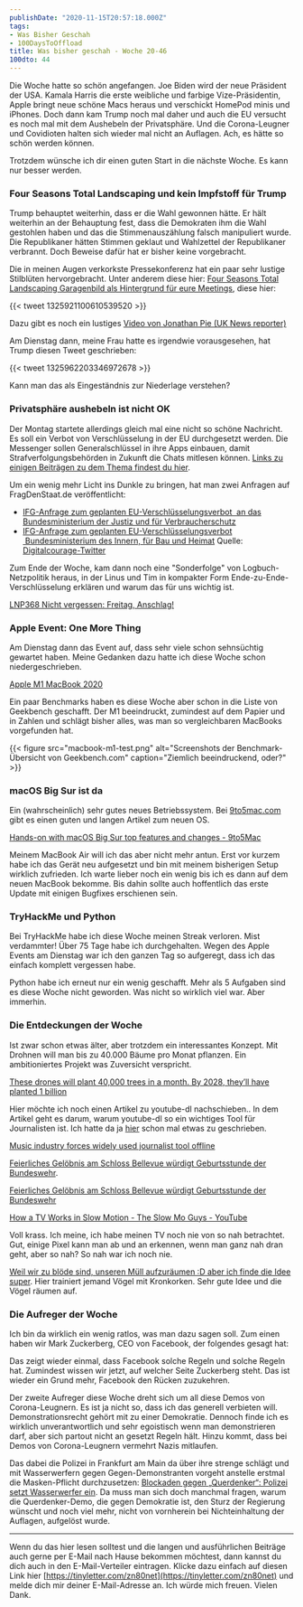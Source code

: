```yaml
---
publishDate: "2020-11-15T20:57:18.000Z"
tags:
- Was Bisher Geschah
- 100DaysToOffload
title: Was bisher geschah - Woche 20-46
100dto: 44
---
```


Die Woche hatte so schön angefangen. Joe Biden wird der neue Präsident der USA. Kamala Harris die erste weibliche und farbige Vize-Präsidentin, Apple bringt neue schöne Macs heraus und verschickt HomePod minis und iPhones. Doch dann kam Trump noch mal daher und auch die EU versucht es noch mal mit dem Aushebeln der Privatsphäre. Und die Corona-Leugner und Covidioten halten sich wieder mal nicht an Auflagen. Ach, es hätte so schön werden können. 

Trotzdem wünsche ich dir einen guten Start in die nächste Woche. Es kann nur besser werden. 

<!--more-->

### Four Seasons Total Landscaping und kein Impfstoff für Trump

Trump behauptet weiterhin, dass er die Wahl gewonnen hätte. Er hält weiterhin an der Behauptung fest, dass die Demokraten ihm die Wahl gestohlen haben und das die Stimmenauszählung falsch manipuliert wurde. Die Republikaner hätten Stimmen geklaut und Wahlzettel der Republikaner verbrannt. Doch Beweise dafür hat er bisher keine vorgebracht.

Die in meinen Augen verkorkste Pressekonferenz hat ein paar sehr lustige Stilblüten hervorgebracht. Unter anderem diese hier: [Four Seasons Total Landscaping Garagenbild als Hintergrund für eure Meetings](https://twitter.com/biscuitkitten/status/1325690894629171200), diese hier:

{{< tweet 1325921100610539520 >}}

Dazu gibt es noch ein lustiges [Video von Jonathan Pie (UK News reporter)](https://twitter.com/JonathanPieNews/status/1326102420913582080)

Am Dienstag dann, meine Frau hatte es irgendwie vorausgesehen, hat Trump diesen Tweet geschrieben: 

{{< tweet 1325962203346972678 >}}

Kann man das als Eingeständnis zur Niederlage verstehen?

### Privatsphäre aushebeln ist nicht OK

Der Montag startete allerdings gleich mal eine nicht so schöne Nachricht. Es soll ein Verbot von Verschlüsselung in der EU durchgesetzt werden. Die Messenger sollen Generalschlüssel in ihre Apps einbauen, damit Strafverfolgungsbehörden in Zukunft die Chats mitlesen können. [Links zu einigen Beiträgen zu dem Thema findest du hier](/verbot-von-verschlusselung-in-der-eu/).

Um ein wenig mehr Licht ins Dunkle zu bringen, hat man zwei Anfragen auf FragDenStaat.de veröffentlicht:

- [IFG-Anfrage zum geplanten EU-Verschlüsselungsverbot  an das Bundesministerium der Justiz und für Verbraucherschutz](https://fragdenstaat.de/anfrage/ifg-anfrage-zum-geplanten-eu-verschlusselungsverbot/)
- [IFG-Anfrage zum geplanten EU-Verschlüsselungsverbot  Bundesministerium des Innern, für Bau und Heimat](https://fragdenstaat.de/anfrage/ifg-anfrage-zum-geplanten-eu-verschlusselungsverbot-1/)
Quelle: [Digitalcourage-Twitter](https://twitter.com/digitalcourage/status/1326227722318778370/)

Zum Ende der Woche, kam dann noch eine "Sonderfolge" von Logbuch-Netzpolitik heraus, in der Linus und Tim in kompakter Form Ende-zu-Ende-Verschlüsselung erklären und warum das für uns wichtig ist. 

[LNP368 Nicht vergessen: Freitag, Anschlag!](https://logbuch-netzpolitik.de/lnp368-nicht-vergessen-freitag-anschlag)

### Apple Event: One More Thing

Am Dienstag dann das Event auf, dass sehr viele schon sehnsüchtig gewartet haben. Meine Gedanken dazu hatte ich diese Woche schon niedergeschrieben. 

[Apple M1 MacBook 2020](/2020/11/apple-m1-macbook-2020/)

Ein paar Benchmarks haben es diese Woche aber schon in die Liste von Geekbench geschafft. Der M1 beeindruckt, zumindest auf dem Papier und in Zahlen und schlägt bisher alles, was man so vergleichbaren MacBooks vorgefunden hat. 

{{< figure src="macbook-m1-test.png" alt="Screenshots der Benchmark-Übersicht von Geekbench.com" caption="Ziemlich beeindruckend, oder?" >}}

### macOS Big Sur ist da

Ein (wahrscheinlich) sehr gutes neues Betriebssystem. Bei [9to5mac.com](https://9to5mac.com/2020/11/12/top-macos-11-big-sur-features-changes-video/) gibt es einen guten und langen Artikel zum neuen OS.

[Hands-on with macOS Big Sur top features and changes - 9to5Mac](https://9to5mac.com/2020/11/12/top-macos-11-big-sur-features-changes-video/)

Meinem MacBook Air will ich das aber nicht mehr antun. Erst vor kurzem habe ich das Gerät neu aufgesetzt und bin mit meinem bisherigen Setup wirklich zufrieden. Ich warte lieber noch ein wenig bis ich es dann auf dem neuen MacBook bekomme. Bis dahin sollte auch hoffentlich das erste Update mit einigen Bugfixes erschienen sein.

### TryHackMe und Python

Bei TryHackMe habe ich diese Woche meinen Streak verloren. Mist verdammter! Über 75 Tage habe ich durchgehalten. Wegen des Apple Events am Dienstag war ich den ganzen Tag so aufgeregt, dass ich das einfach komplett vergessen habe.

Python habe ich erneut nur ein wenig geschafft. Mehr als 5 Aufgaben sind es diese Woche nicht geworden. Was nicht so wirklich viel war. Aber immerhin.

### Die Entdeckungen der Woche

Ist zwar schon etwas älter, aber trotzdem ein interessantes Konzept. Mit Drohnen will man bis zu 40.000 Bäume pro Monat pflanzen. Ein ambitioniertes Projekt was Zuversicht verspricht.

[These drones will plant 40,000 trees in a month. By 2028, they’ll have planted 1 billion](https://www.fastcompany.com/90504789/these-drones-can-plant-40000-trees-in-a-month-by-2028-theyll-have-planted-1-billion)

Hier möchte ich noch einen Artikel zu youtube-dl nachschieben.. In dem Artikel geht es darum, warum youtube-dl so ein wichtiges Tool für Journalisten ist. Ich hatte da ja [hier](/was-bisher-geschah-woche-20-43) schon mal etwas zu geschrieben.

[Music industry forces widely used journalist tool offline](https://freedom.press/news/riaa-github-youtube-dl-journalist-tool/)

[Feierliches Gelöbnis am Schloss Bellevue würdigt Geburtsstunde der Bundeswehr](https://www.bundeswehr.de/de/aktuelles/meldungen/geloebnis-schloss-bellevue-geburtsstunde-bundeswehr-4383078).

[Feierliches Gelöbnis am Schloss Bellevue würdigt Geburtsstunde der Bundeswehr](https://www.bundeswehr.de/de/aktuelles/meldungen/geloebnis-schloss-bellevue-geburtsstunde-bundeswehr-4383078)

[How a TV Works in Slow Motion - The Slow Mo Guys - YouTube](https://www.youtube.com/watch?v=3BJU2drrtCM)

Voll krass. Ich meine, ich habe meinen TV noch nie von so nah betrachtet. Gut, einige Pixel kann man ab und an erkennen, wenn man ganz nah dran geht, aber so nah? So nah war ich noch nie.

[Weil wir zu blöde sind, unseren Müll aufzuräumen :D aber ich finde die Idee super](https://twitter.com/ennolenze/status/1327645200513200129). Hier trainiert jemand Vögel mit Kronkorken. Sehr gute Idee und die Vögel räumen auf.

### Die Aufreger der Woche

Ich bin da wirklich ein wenig ratlos, was man dazu sagen soll. Zum einen haben wir Mark Zuckerberg, CEO von Facebook, der folgendes gesagt hat:

Das zeigt wieder einmal, dass Facebook solche Regeln und solche Regeln hat. Zumindest wissen wir jetzt, auf welcher Seite Zuckerberg steht. Das ist wieder ein Grund mehr, Facebook den Rücken zuzukehren.

Der zweite Aufreger diese Woche dreht sich um all diese Demos von Corona-Leugnern. Es ist ja nicht so, dass ich das generell verbieten will. Demonstrationsrecht gehört mit zu einer Demokratie. Dennoch finde ich es wirklich unverantwortlich und sehr egoistisch wenn man demonstrieren darf, aber sich partout nicht an gesetzt Regeln hält. Hinzu kommt, dass bei Demos von Corona-Leugnern vermehrt Nazis mitlaufen.

Das dabei die Polizei in Frankfurt am Main da über ihre strenge schlägt und mit Wasserwerfern gegen Gegen-Demonstranten vorgeht anstelle erstmal die Masken-Pflicht durchzusetzen: [Blockaden gegen „Querdenker“: Polizei setzt Wasserwerfer ein](https://www.faz.net/aktuell/rhein-main/blockaden-gegen-querdenker-polizei-setzt-wasserwerfer-ein-17052451.html). Da muss man sich doch manchmal fragen, warum die Querdenker-Demo, die gegen Demokratie ist, den Sturz der Regierung wünscht und noch viel mehr, nicht von vornherein bei Nichteinhaltung der Auflagen, aufgelöst wurde.

---

Wenn du das hier lesen solltest und die langen und ausführlichen Beiträge auch gerne per E-Mail nach Hause bekommen möchtest, dann kannst du dich auch in den E-Mail-Verteiler eintragen. Klicke dazu einfach auf diesen Link hier [https://tinyletter.com/zn80net](https://tinyletter.com/zn80net) und melde dich mir deiner E-Mail-Adresse an. Ich würde mich freuen. Vielen Dank.
